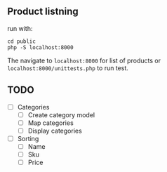 ## Product listning

run with:

```
cd public
php -S localhost:8000
```

The navigate to `localhost:8000` for list of products or `localhost:8000/unittests.php` to run test.


## TODO

- [ ] Categories
  * [ ] Create category model
  * [ ] Map categories
  * [ ] Display categories

- [ ] Sorting
  * [ ] Name
  * [ ] Sku
  * [ ] Price
